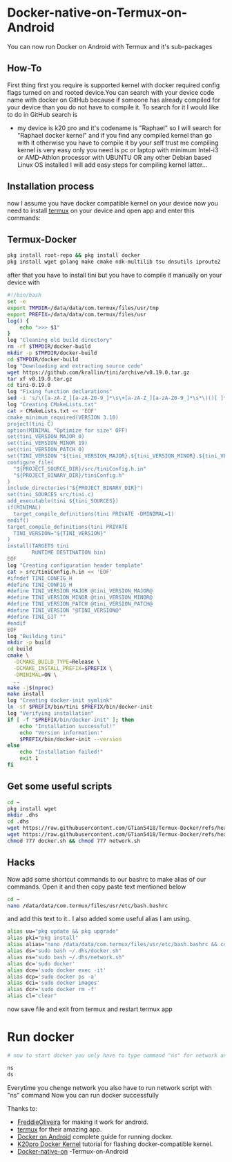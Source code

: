 # Docker-native-on-Termux-on-Android
You can now run Docker on Android with Termux and it's sub-packages

## How-To
First thing first you require is supported kernel with docker required config flags turned on and rooted device.You can search with your device code name with docker on GitHub because if someone has already compiled for your device
than you do not have to compile it. To search for it I would like to do in GitHub search is

- my device is k20 pro and it's codename is "Raphael"
so I will search for "Raphael docker kernel"
and if you find any compiled kernel than go with it otherwise you have to compile it by your self
trust me compiling kernel is very easy only you need is pc or laptop with minimum Intel-i3 or AMD-Athlon processor with UBUNTU
OR any other Debian based Linux OS installed
I will add easy steps for compiling kernel latter...

## Installation process
now I assume you have docker compatible kernel on your device now you need to install [termux](https://github.com/termux/termux-app/actions/workflows/debug_build.yml) on your device and open app and enter this commands:

## Termux-Docker

```bash
pkg install root-repo && pkg install docker
pkg install wget golang make cmake ndk-multilib tsu dnsutils iproute2
```
after that you have to install tini but you have to compile it manually on your device with

```bash
#!/bin/bash
set -e
export TMPDIR=/data/data/com.termux/files/usr/tmp
export PREFIX=/data/data/com.termux/files/usr
log() {
    echo ">>> $1"
}
log "Cleaning old build directory"
rm -rf $TMPDIR/docker-build
mkdir -p $TMPDIR/docker-build
cd $TMPDIR/docker-build
log "Downloading and extracting source code"
wget https://github.com/krallin/tini/archive/v0.19.0.tar.gz
tar xf v0.19.0.tar.gz
cd tini-0.19.0
log "Fixing function declarations"
sed -i 's/\([a-zA-Z_][a-zA-Z0-9_]*\s\+[a-zA-Z_][a-zA-Z0-9_]*\s*\)()[ ]*{/\1(void) {/g' src/tini.c
log "Creating CMakeLists.txt"
cat > CMakeLists.txt << 'EOF'
cmake_minimum_required(VERSION 3.10)
project(tini C)
option(MINIMAL "Optimize for size" OFF)
set(tini_VERSION_MAJOR 0)
set(tini_VERSION_MINOR 19)
set(tini_VERSION_PATCH 0)
set(TINI_VERSION "${tini_VERSION_MAJOR}.${tini_VERSION_MINOR}.${tini_VERSION_PATCH}")
configure_file(
  "${PROJECT_SOURCE_DIR}/src/tiniConfig.h.in"
  "${PROJECT_BINARY_DIR}/tiniConfig.h"
)
include_directories("${PROJECT_BINARY_DIR}")
set(tini_SOURCES src/tini.c)
add_executable(tini ${tini_SOURCES})
if(MINIMAL)
  target_compile_definitions(tini PRIVATE -DMINIMAL=1)
endif()
target_compile_definitions(tini PRIVATE
  TINI_VERSION="${TINI_VERSION}"
)
install(TARGETS tini
        RUNTIME DESTINATION bin)
EOF
log "Creating configuration header template"
cat > src/tiniConfig.h.in << 'EOF'
#ifndef TINI_CONFIG_H
#define TINI_CONFIG_H
#define TINI_VERSION_MAJOR @tini_VERSION_MAJOR@
#define TINI_VERSION_MINOR @tini_VERSION_MINOR@
#define TINI_VERSION_PATCH @tini_VERSION_PATCH@
#define TINI_VERSION "@TINI_VERSION@"
#define TINI_GIT ""
#endif
EOF
log "Building tini"
mkdir -p build
cd build
cmake \
  -DCMAKE_BUILD_TYPE=Release \
  -DCMAKE_INSTALL_PREFIX=$PREFIX \
  -DMINIMAL=ON \
  ..
make -j$(nproc)
make install
log "Creating docker-init symlink"
ln -sf $PREFIX/bin/tini $PREFIX/bin/docker-init
log "Verifying installation"
if [ -f "$PREFIX/bin/docker-init" ]; then
    echo "Installation successful!"
    echo "Version information:"
    $PREFIX/bin/docker-init --version
else
    echo "Installation failed!"
    exit 1
fi
```

## Get some useful scripts
```bash
cd ~
pkg install wget
mkdir .dhs
cd .dhs
wget https://raw.githubusercontent.com/GTian5418/Termux-Docker/refs/heads/main/docker.sh
wget https://raw.githubusercontent.com/GTian5418/Termux-Docker/refs/heads/main/network.sh
chmod 777 docker.sh && chmod 777 network.sh
```
## Hacks
 
Now add some shortcut commands to our bashrc to make alias of our commands. Open it and then copy paste text mentioned below
 
```bash
cd ~
nano /data/data/com.termux/files/usr/etc/bash.bashrc
```
and add this text to it..
I also added some useful alias I am using.
 
```bash
alias uu="pkg update && pkg upgrade"
alias pki="pkg install"
alias alias="nano /data/data/com.termux/files/usr/etc/bash.bashrc && cd ~"
alias ds="sudo bash ~/.dhs/docker.sh"
alias ns="sudo bash ~/.dhs/network.sh"
alias dc='sudo docker'
alias dce='sudo docker exec -it'
alias dcp='sudo docker ps -a'
alias dci='sudo docker images'
alias dcr='sudo docker rm -f'
alias cl="clear"
```
now save file and exit from termux and restart termux app

# Run docker

```bash
# now to start docker you only have to type command "ns" for network and "ds" for docker daemon to start

ns
ds
```
Everytime you chenge network you also have to run network script with "ns" command 
Now you can run docker successfully

Thanks to:
- [FreddieOliveira](https://github.com/FreddieOliveira) for making it work for android.
- [termux](https://github.com/termux) for their amazing app.
- [Docker on Android](https://gist.github.com/FreddieOliveira/efe850df7ff3951cb62d74bd770dce27#3-running) complete guide for running docker.
- [K20pro Docker Kernel](https://blog.csdn.net/qq_39341687/article/details/134996369) tutorial for flashing docker-compatible kernel.
- [Docker-native-on](https://github.com/Morakhiyasaiyam/Docker-native-on-Termux-on-Android) -Termux-on-Android

